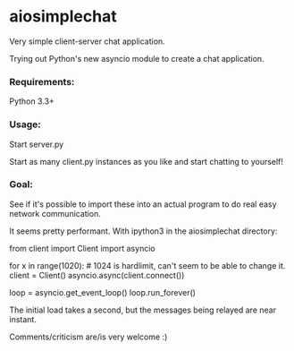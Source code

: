 aiosimplechat
=============

Very simple client-server chat application.

Trying out Python's new asyncio module to create a chat application.

### Requirements:
Python 3.3+

### Usage:
Start server.py

Start as many client.py instances as you like and start chatting to yourself!

### Goal:
See if it's possible to import these into an actual program to do real easy network communication.


It seems pretty performant.
With ipython3 in the aiosimplechat directory:

  from client import Client
  import asyncio
  
  for x in range(1020):  # 1024 is hardlimit, can't seem to be able to change it.
    client = Client()
    asyncio.async(client.connect())
    
  loop = asyncio.get_event_loop()
  loop.run_forever()


The initial load takes a second, but the messages being relayed are near instant.

  
Comments/criticism are/is very welcome :)
